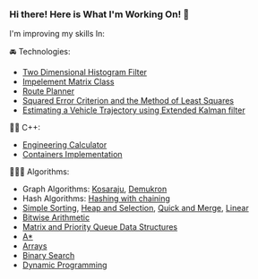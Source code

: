 ### Hi there! Here is What I'm Working On! 👋

<!--
**13RUS/13RUS** is a ✨ _special_ ✨ repository because its `README.md` (this file) appears on your GitHub profile.
-->

I'm improving my skills In:

🚘 Technologies:
- [Two Dimensional Histogram Filter](https://github.com/13RUS/Probabilistic-Robotics/tree/main/Intro-To-Self-Driving-Cars/Project%201-Two%20Dimensional%20Histogram%20Filter)
- [Impelement Matrix Class](https://github.com/13RUS/Probabilistic-Robotics/tree/main/Intro-To-Self-Driving-Cars/Project%202-Implement%20Matrix%20Class)
- [Route Planner](https://github.com/13RUS/Probabilistic-Robotics/tree/main/Intro-To-Self-Driving-Cars/Project%204-Implement%20Route%20%20Planner)
- [Squared Error Criterion and the Method of Least Squares](https://github.com/13RUS/Probabilistic-Robotics/tree/main/State-Estimation-and-Localization-for-Self-Driving-Cars/Week%2001/Notebook)
- [Estimating a Vehicle Trajectory using Extended Kalman filter](https://github.com/13RUS/Probabilistic-Robotics/tree/main/State-Estimation-and-Localization-for-Self-Driving-Cars/Week%2002/Notebook)


🙎‍♂️ C++:
- [Engineering Calculator](https://github.com/13RUS/Cpp-Code/tree/main/otus-cpp-basics/04.calculator)
- [Containers Implementation](https://github.com/13RUS/Cpp-Code/tree/main/otus-cpp-basics/06.containers)

🧑🏻‍💻 Algorithms:
- Graph Algorithms: [Kosaraju](https://github.com/13RUS/Cpp-Code/tree/main/otus-algorithms/13.kosaraju), [Demukron](https://github.com/13RUS/Cpp-Code/tree/main/otus-algorithms/14.demukron)
- Hash Algorithms: [Hashing with chaining](https://github.com/13RUS/Cpp-Code/tree/main/otus-algorithms/12.hashing_with_chaining)
- [Simple Sorting](https://github.com/13RUS/Cpp-Code/tree/main/otus-algorithms/06.simple_sorting), [Heap and Selection](https://github.com/13RUS/Cpp-Code/tree/main/otus-algorithms/07.pyramidal_sorting), [Quick and Merge](https://github.com/13RUS/Cpp-Code/tree/main/otus-algorithms/07.pyramidal_sorting), [Linear](https://github.com/13RUS/Cpp-Code/tree/main/otus-algorithms/09.linear_sorting)
- [Bitwise Arithmetic](https://github.com/13RUS/Cpp-Code/tree/main/otus-algorithms/05.bitwise_arithmetic)
- [Matrix and Priority Queue Data Structures](https://github.com/13RUS/Cpp-Code/tree/main/otus-algorithms/04.data_structures)
- [A*](https://github.com/13RUS/Cpp-Code/tree/main/A*%20search)
- [Arrays](https://github.com/13RUS/LeetCodeProblems/tree/main/Array)
- [Binary Search](https://github.com/13RUS/LeetCodeProblems/tree/main/BinarySearch)
- [Dynamic Programming](https://github.com/13RUS/LeetCodeProblems/tree/main/DynamicProgramming)


